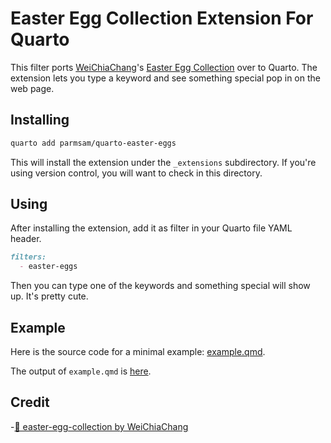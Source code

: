 # Easter Egg Collection Extension For Quarto

This filter ports [WeiChiaChang](https://github.com/WeiChiaChang)'s [Easter Egg Collection](https://github.com/WeiChiaChang/easter-egg-collection/tree/master) over to Quarto. The extension lets you type a keyword and see something special pop in on the web page.

## Installing

```bash
quarto add parmsam/quarto-easter-eggs
```

This will install the extension under the `_extensions` subdirectory.
If you're using version control, you will want to check in this directory.

## Using

After installing the extension, add it as filter in your Quarto file YAML header.

``` markdown
filters:
  - easter-eggs
```

Then you can type one of the keywords and something special will show up. It's pretty cute.

## Example

Here is the source code for a minimal example: [example.qmd](example.qmd).

The output of `example.qmd` is [here](https://parmsam.github.io/quarto-easter-eggs/).

## Credit

-[🐰 easter-egg-collection by WeiChiaChang](https://github.com/WeiChiaChang/easter-egg-collection/tree/master?tab=readme-ov-file)